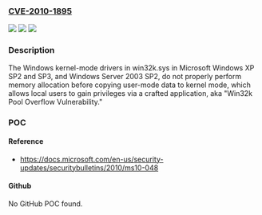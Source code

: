 ### [CVE-2010-1895](https://cve.mitre.org/cgi-bin/cvename.cgi?name=CVE-2010-1895)
![](https://img.shields.io/static/v1?label=Product&message=n%2Fa&color=blue)
![](https://img.shields.io/static/v1?label=Version&message=n%2Fa&color=blue)
![](https://img.shields.io/static/v1?label=Vulnerability&message=n%2Fa&color=brighgreen)

### Description

The Windows kernel-mode drivers in win32k.sys in Microsoft Windows XP SP2 and SP3, and Windows Server 2003 SP2, do not properly perform memory allocation before copying user-mode data to kernel mode, which allows local users to gain privileges via a crafted application, aka "Win32k Pool Overflow Vulnerability."

### POC

#### Reference
- https://docs.microsoft.com/en-us/security-updates/securitybulletins/2010/ms10-048

#### Github
No GitHub POC found.


